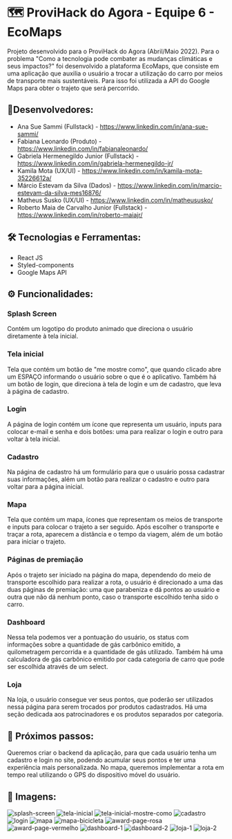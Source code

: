 # 🗺 ProviHack do Agora - Equipe 6 - EcoMaps
Projeto desenvolvido para o ProviHack do Agora (Abril/Maio 2022). Para o problema "Como a tecnologia pode combater as mudanças climáticas e seus impactos?" foi desenvolvido a plataforma EcoMaps, que consiste em uma aplicação que auxilia o usuário a trocar a utilização do carro por meios de transporte mais sustentáveis. Para isso foi utilizada a API do Google Maps para obter o trajeto que será percorrido.

## 👥Desenvolvedores:
- Ana Sue Sammi (Fullstack) - https://www.linkedin.com/in/ana-sue-sammi/
- Fabiana Leonardo (Produto) - https://www.linkedin.com/in/fabianaleonardo/
- Gabriela Hermenegildo Junior (Fullstack) - https://www.linkedin.com/in/gabriela-hermenegildo-jr/
- Kamila Mota (UX/UI) - https://www.linkedin.com/in/kamila-mota-35226612a/
- Márcio Estevam da Silva (Dados) - https://www.linkedin.com/in/marcio-estevam-da-silva-mes16876/
- Matheus Susko (UX/UI) - https://www.linkedin.com/in/matheususko/
- Roberto Maia de Carvalho Junior (Fullstack) - https://www.linkedin.com/in/roberto-maiajr/

## 🛠 Tecnologias e Ferramentas:
- React JS
- Styled-components
- Google Maps API

## ⚙️ Funcionalidades:
### Splash Screen
Contém um logotipo do produto animado que direciona o usuário diretamente à tela inicial.

### Tela inicial
Tela que contém um botão de "me mostre como", que quando clicado abre um ESPAÇO informando o usuário sobre o que é o aplicativo.
Também há um botão de login, que direciona à tela de login e um de cadastro, que leva à página de cadastro.
### Login
A página de login contém um ícone que representa um usuário, inputs para colocar e-mail e senha e dois botões: uma para realizar o login e outro para voltar à tela inicial.
### Cadastro
Na página de cadastro há um formulário para que o usuário possa cadastrar suas informações, além um botão para realizar o cadastro e outro para voltar para a página inicial.
### Mapa
Tela que contém um mapa, ícones que representam os meios de transporte e inputs para colocar o trajeto a ser seguido. Após escolher o transporte e traçar a rota, aparecem a distância e o tempo da viagem, além de um botão para iniciar o trajeto.
### Páginas de premiação
Após o trajeto ser iniciado na página do mapa, dependendo do meio de transporte escolhido para realizar a rota, o usuário é direcionado a uma das duas páginas de premiação: uma que parabeniza e dá pontos ao usuário e outra que não dá nenhum ponto, caso o transporte escolhido tenha sido o carro.
### Dashboard
Nessa tela podemos ver a pontuação do usuário, os status com informações sobre a quantidade de gás carbônico emitido, a quilometragem percorrida e a quantidade de gás utilizado. Também há uma calculadora de gás carbônico emitido por cada categoria de carro que pode ser escolhida através de um select. 
### Loja
Na loja, o usuário consegue ver seus pontos, que poderão ser utilizados nessa página para serem trocados por produtos cadastrados. Há uma seção dedicada aos patrocinadores e os produtos separados por categoria.

## 👣 Próximos passos:
Queremos criar o backend da aplicação, para que cada usuário tenha um cadastro e login no site, podendo acumular seus pontos e ter uma experiência mais personalizada. No mapa, queremos implementar a rota em tempo real utilizando o GPS do dispositivo móvel do usuário.

## 📸 Imagens:
![splash-screen](https://user-images.githubusercontent.com/94693150/166164297-8af3ff9c-8179-4cd4-9f75-8f7890c23657.png)
![tela-inicial](https://user-images.githubusercontent.com/94693150/166164110-d592bc27-9b90-4423-89f0-57ab2d69e1ce.png)
![tela-inicial-mostre-como](https://user-images.githubusercontent.com/94693150/166164104-903f6a51-d119-400b-ae9e-e50979f2e86d.png)
![cadastro](https://user-images.githubusercontent.com/94693150/166164124-fea362e8-edfc-49b3-a5a5-05bf94dbd116.png)
![login](https://user-images.githubusercontent.com/94693150/166164143-23154cdf-a59b-4c64-9ed3-ff67b40008b1.png)
![mapa](https://user-images.githubusercontent.com/94693150/166164151-31e44d8e-b15e-437e-b182-72fc2316cc10.png)
![mapa-bicicleta](https://user-images.githubusercontent.com/94693150/166164154-43fee589-7f58-4320-8219-af95649f6fbe.png)
![award-page-rosa](https://user-images.githubusercontent.com/94693150/166164156-7d266549-cfb3-4d46-a415-f81e89da6967.png)
![award-page-vermelho](https://user-images.githubusercontent.com/94693150/166164160-13e36e9a-d45c-4810-90d4-8c1bfa3977af.png)
![dashboard-1](https://user-images.githubusercontent.com/94693150/166164166-c8b49f8e-7fa4-4c33-8f88-dc64710e3edf.png)
![dashboard-2](https://user-images.githubusercontent.com/94693150/166164169-3d58f022-0ed2-4987-ab52-6d04ffa402c6.png)
![loja-1](https://user-images.githubusercontent.com/94693150/166164172-b8e60980-9634-495f-92cb-22ddef502957.png)
![loja-2](https://user-images.githubusercontent.com/94693150/166164174-3592572e-ed1f-4f61-8b05-a136a3e6a408.png)
